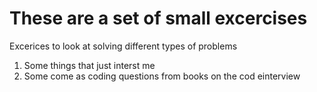 # These are a set of small excercises

Excerices to look at solving different types of problems

1) Some things that just interst me
2) Some come as coding questions from books on the cod einterview

